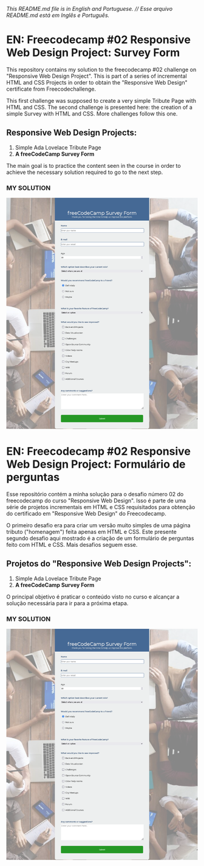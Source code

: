 _This README.md file is in English and Portuguese. // Esse arquivo README.md está em Inglês e Português._

# EN: Freecodecamp #02 Responsive Web Design Project: Survey Form

This repository contains my solution to the freecodecamp #02 challenge on "Responsive Web Design Project". This is part of a series of incremental HTML and CSS Projects in order to obtain the "Responsive Web Design" certificate from Freecodechallenge.

This first challenge was supposed to create a very simple Tribute Page with HTML and CSS. The second challenge is presented here: the creation of a simple Survey with HTML and CSS. More challenges follow this one.

## Responsive Web Design Projects:

1. Simple Ada Lovelace Tribute Page
2. **A freeCodeCamp Survey Form**

The main goal is to practice the content seen in the course in order to achieve the necessary solution required to go to the next step.

### MY SOLUTION
![my desktop solution of the freecodecamp number two project from the responsive web design course: a freecodecamp survey form](BC_survey_form_challenge.png)

# EN: Freecodecamp #02 Responsive Web Design Project: Formulário de perguntas

Esse repositório contém a minha solução para o desafio número 02 do freecodecamp do curso "Responsive Web Design". Isso é parte de uma série de projetos incrementais em HTML e CSS requisitados para obtenção do certificado em "Responsive Web Design" do Freecodecamp.

O primeiro desafio era para criar um versão muito simples de uma página tributo ("homenagem") feita apenas em HTML e CSS. Este presente segundo desafio aqui mostrado é a criação de um formulário de perguntas feito com HTML e CSS. Mais desafios seguem esse. 

## Projetos do "Responsive Web Design Projects":

1. Simple Ada Lovelace Tribute Page
2. **A freeCodeCamp Survey Form**

O principal objetivo é praticar o conteúdo visto no curso e alcançar a solução necessária para ir para a próxima etapa.

### MY SOLUTION
![my desktop solution of the freecodecamp number one project from the responsive web design course: a very simple tribute page to Ada Lovelace](BC_survey_form_challenge.png)
